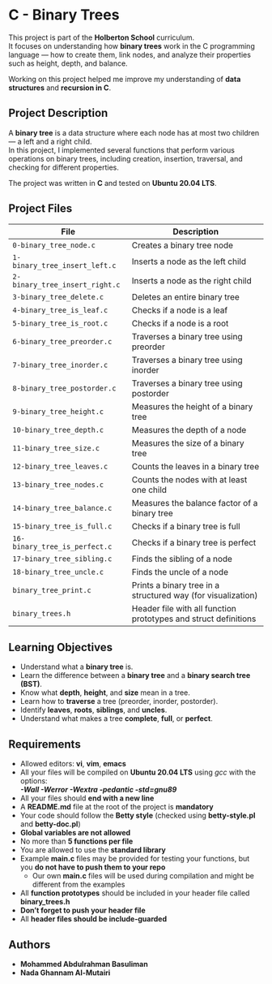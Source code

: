 # C - Binary Trees

This project is part of the **Holberton School** curriculum.  
It focuses on understanding how **binary trees** work in the C programming language — how to create them, link nodes, and analyze their properties such as height, depth, and balance.

Working on this project helped me improve my understanding of **data structures** and **recursion in C**.


## Project Description

A **binary tree** is a data structure where each node has at most two children — a left and a right child.  
In this project, I implemented several functions that perform various operations on binary trees, including creation, insertion, traversal, and checking for different properties.

The project was written in **C** and tested on **Ubuntu 20.04 LTS**.


## Project Files

| File | Description |
|------|------------|
| `0-binary_tree_node.c` | Creates a binary tree node |
| `1-binary_tree_insert_left.c` | Inserts a node as the left child |
| `2-binary_tree_insert_right.c` | Inserts a node as the right child |
| `3-binary_tree_delete.c` | Deletes an entire binary tree |
| `4-binary_tree_is_leaf.c` | Checks if a node is a leaf |
| `5-binary_tree_is_root.c` | Checks if a node is a root |
| `6-binary_tree_preorder.c` | Traverses a binary tree using preorder |
| `7-binary_tree_inorder.c` | Traverses a binary tree using inorder |
| `8-binary_tree_postorder.c` | Traverses a binary tree using postorder |
| `9-binary_tree_height.c` | Measures the height of a binary tree |
| `10-binary_tree_depth.c` | Measures the depth of a node |
| `11-binary_tree_size.c` | Measures the size of a binary tree |
| `12-binary_tree_leaves.c` | Counts the leaves in a binary tree |
| `13-binary_tree_nodes.c` | Counts the nodes with at least one child |
| `14-binary_tree_balance.c` | Measures the balance factor of a binary tree |
| `15-binary_tree_is_full.c` | Checks if a binary tree is full |
| `16-binary_tree_is_perfect.c` | Checks if a binary tree is perfect |
| `17-binary_tree_sibling.c` | Finds the sibling of a node |
| `18-binary_tree_uncle.c` | Finds the uncle of a node |
| `binary_tree_print.c` | Prints a binary tree in a structured way (for visualization) |
| `binary_trees.h` | Header file with all function prototypes and struct definitions |



## Learning Objectives

- Understand what a **binary tree** is.  
- Learn the difference between a **binary tree** and a **binary search tree (BST)**.  
- Know what **depth**, **height**, and **size** mean in a tree.  
- Learn how to **traverse** a tree (preorder, inorder, postorder).  
- Identify **leaves**, **roots**, **siblings**, and **uncles**.  
- Understand what makes a tree **complete**, **full**, or **perfect**.



## Requirements

- Allowed editors: **vi**, **vim**, **emacs**  
- All your files will be compiled on **Ubuntu 20.04 LTS** using *gcc* with the options:  
  ***-Wall -Werror -Wextra -pedantic -std=gnu89*** 
- All your files should **end with a new line**  
- A **README.md** file at the root of the project is **mandatory**  
- Your code should follow the **Betty style** (checked using **betty-style.pl** and **betty-doc.pl**)  
- **Global variables are not allowed**  
- No more than **5 functions per file**  
- You are allowed to use the **standard library**  
- Example **main.c** files may be provided for testing your functions, but you **do not have to push them to your repo**  
  - Our own **main.c** files will be used during compilation and might be different from the examples  
- All **function prototypes** should be included in your header file called **binary_trees.h**
- **Don’t forget to push your header file**  
- All **header files should be include-guarded**


## Authors

- **Mohammed Abdulrahman Basuliman**  
- **Nada Ghannam Al-Mutairi**
